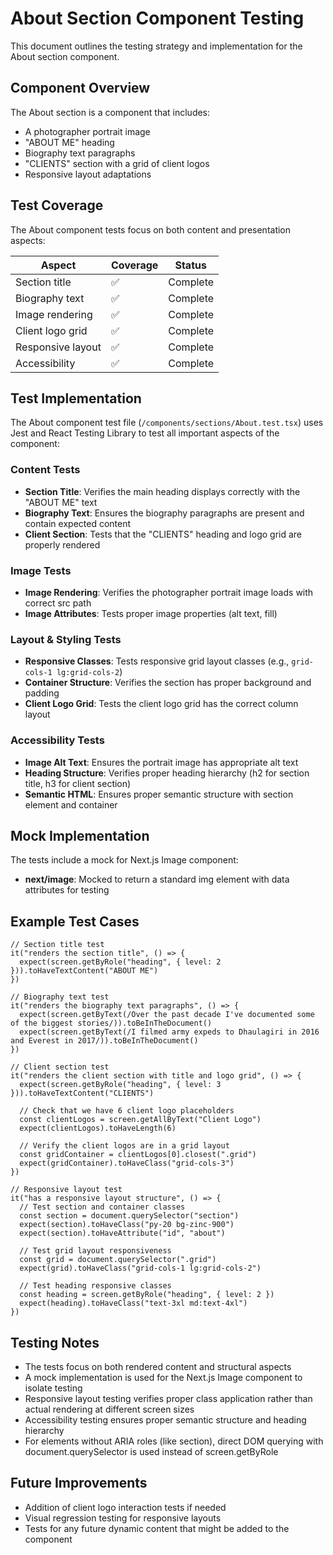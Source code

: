 # About Section Component Testing

This document outlines the testing strategy and implementation for the About section component.

## Component Overview

The About section is a component that includes:
- A photographer portrait image
- "ABOUT ME" heading
- Biography text paragraphs
- "CLIENTS" section with a grid of client logos
- Responsive layout adaptations

## Test Coverage

The About component tests focus on both content and presentation aspects:

| Aspect | Coverage | Status |
|--------|----------|--------|
| Section title | ✅ | Complete |
| Biography text | ✅ | Complete |
| Image rendering | ✅ | Complete |
| Client logo grid | ✅ | Complete |
| Responsive layout | ✅ | Complete |
| Accessibility | ✅ | Complete |

## Test Implementation

The About component test file (`/components/sections/About.test.tsx`) uses Jest and React Testing Library to test all important aspects of the component:

### Content Tests

- **Section Title**: Verifies the main heading displays correctly with the "ABOUT ME" text
- **Biography Text**: Ensures the biography paragraphs are present and contain expected content
- **Client Section**: Tests that the "CLIENTS" heading and logo grid are properly rendered

### Image Tests

- **Image Rendering**: Verifies the photographer portrait image loads with correct src path
- **Image Attributes**: Tests proper image properties (alt text, fill)

### Layout & Styling Tests

- **Responsive Classes**: Tests responsive grid layout classes (e.g., `grid-cols-1 lg:grid-cols-2`)
- **Container Structure**: Verifies the section has proper background and padding
- **Client Logo Grid**: Tests the client logo grid has the correct column layout

### Accessibility Tests

- **Image Alt Text**: Ensures the portrait image has appropriate alt text
- **Heading Structure**: Verifies proper heading hierarchy (h2 for section title, h3 for client section)
- **Semantic HTML**: Ensures proper semantic structure with section element and container

## Mock Implementation

The tests include a mock for Next.js Image component:

- **next/image**: Mocked to return a standard img element with data attributes for testing

## Example Test Cases

```tsx
// Section title test
it("renders the section title", () => {
  expect(screen.getByRole("heading", { level: 2 })).toHaveTextContent("ABOUT ME")
})

// Biography text test
it("renders the biography text paragraphs", () => {
  expect(screen.getByText(/Over the past decade I've documented some of the biggest stories/)).toBeInTheDocument()
  expect(screen.getByText(/I filmed army expeds to Dhaulagiri in 2016 and Everest in 2017/)).toBeInTheDocument()
})

// Client section test
it("renders the client section with title and logo grid", () => {
  expect(screen.getByRole("heading", { level: 3 })).toHaveTextContent("CLIENTS")
  
  // Check that we have 6 client logo placeholders
  const clientLogos = screen.getAllByText("Client Logo")
  expect(clientLogos).toHaveLength(6)
  
  // Verify the client logos are in a grid layout
  const gridContainer = clientLogos[0].closest(".grid")
  expect(gridContainer).toHaveClass("grid-cols-3")
})

// Responsive layout test
it("has a responsive layout structure", () => {
  // Test section and container classes
  const section = document.querySelector("section")
  expect(section).toHaveClass("py-20 bg-zinc-900")
  expect(section).toHaveAttribute("id", "about")
  
  // Test grid layout responsiveness
  const grid = document.querySelector(".grid")
  expect(grid).toHaveClass("grid-cols-1 lg:grid-cols-2")
  
  // Test heading responsive classes
  const heading = screen.getByRole("heading", { level: 2 })
  expect(heading).toHaveClass("text-3xl md:text-4xl")
})
```

## Testing Notes

- The tests focus on both rendered content and structural aspects
- A mock implementation is used for the Next.js Image component to isolate testing
- Responsive layout testing verifies proper class application rather than actual rendering at different screen sizes
- Accessibility testing ensures proper semantic structure and heading hierarchy
- For elements without ARIA roles (like section), direct DOM querying with document.querySelector is used instead of screen.getByRole

## Future Improvements

- Addition of client logo interaction tests if needed
- Visual regression testing for responsive layouts
- Tests for any future dynamic content that might be added to the component 
